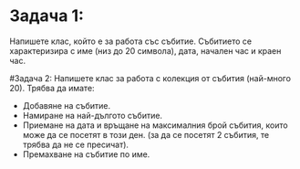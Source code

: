 # Задача 1: 
Напишете клас, който е за работа със събитие. Събитието се характеризира с име (низ до 20 символа), дата, начален час и краен час.

#Задача 2: 
Напишете клас за работа с колекция от събития (най-много 20). Трябва да имате:

* Добавяне на събитие.
* Намиране на най-дългото събитие.
* Приемане на дата и връщане на максималния брой събития, които може да се посетят в този ден. (за да се посетят 2 събития, те трябва да не се пресичат).
* Премахване на събитие по име.
